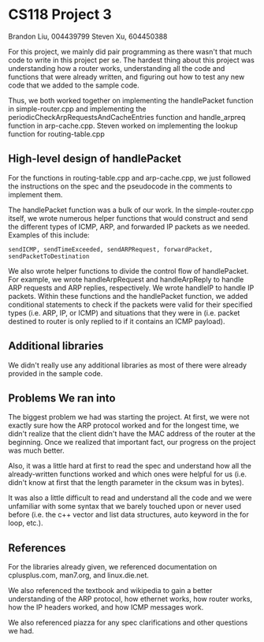 # CS118 Project 3

Brandon Liu, 004439799
Steven Xu, 604450388

For this project, we mainly did pair programming as there wasn't that
much code to write in this project per se. The hardest thing about
this project was understanding how a router works, understanding all
the code and functions that were already written, and figuring out how
to test any new code that we added to the sample code.

Thus, we both worked together on implementing the handlePacket function in
simple-router.cpp and implementing the periodicCheckArpRequestsAndCacheEntries
function and handle_arpreq function in arp-cache.cpp. Steven worked on
implementing the lookup function for routing-table.cpp

## High-level design of handlePacket

For the functions in routing-table.cpp and arp-cache.cpp, we just followed
the instructions on the spec and the pseudocode in the comments to implement
them.

The handlePacket function was a bulk of our work. In the simple-router.cpp
itself, we wrote numerous helper functions that would construct and send
the different types of ICMP, ARP, and forwarded IP packets as we needed.
Examples of this include:

    sendICMP, sendTimeExceeded, sendARPRequest, forwardPacket,
    sendPacketToDestination
	
We also wrote helper functions to divide the control flow of handlePacket. For
example, we wrote handleArpRequest and handleArpReply to handle ARP requests
and ARP replies, respectively. We wrote handleIP to handle IP packets. Within
these functions and the handlePacket function, we added conditional statements
to check if the packets were valid for their specified types (i.e. ARP, IP, or
ICMP) and situations that they were in (i.e. packet destined to router is
only replied to if it contains an ICMP payload).

## Additional libraries

We didn't really use any additional libraries as most of there were already
provided in the sample code.

## Problems We ran into

The biggest problem we had was starting the project. At first, we were not
exactly sure how the ARP protocol worked and for the longest time, we didn't
realize that the client didn't have the MAC address of the router at the
beginning. Once we realized that important fact, our progress on the project
was much better.

Also, it was a little hard at first to read the spec and understand how all
the already-written functions worked and which ones were helpful for us (i.e.
didn't know at first that the length parameter in the cksum was in bytes).

It was also a little difficult to read and understand all the code and we were
unfamiliar with some syntax that we barely touched upon or never used before
(i.e. the c++ vector and list data structures, auto keyword in the for loop,
etc.).

## References

For the libraries already given, we referenced documentation on cplusplus.com,
man7.org, and linux.die.net.

We also referenced the textbook and wikipedia to gain a better understanding of
the ARP protocol, how ethernet works, how router works, how the IP headers
worked, and how ICMP messages work.

We also referenced piazza for any spec clarifications and other questions we had.